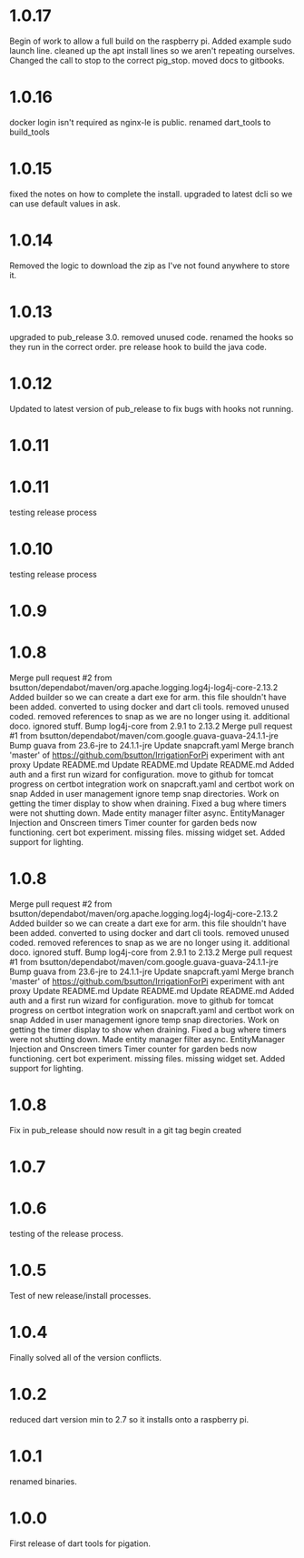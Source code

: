 # 1.0.17
Begin of work to allow a full build on the raspberry pi.
Added example sudo launch line. cleaned up the apt install lines so we aren't repeating ourselves. Changed the call to stop to the correct pig_stop.
moved docs to gitbooks.

# 1.0.16
docker login isn't required as nginx-le is public.
renamed dart_tools to build_tools

# 1.0.15
fixed the notes on how to complete the install.
upgraded to latest dcli so we can use default values in ask.

# 1.0.14
Removed the logic to download the zip as I've not found anywhere to store it.

# 1.0.13
upgraded to pub_release 3.0.
removed unused code.
renamed the hooks so they run in the correct order.
pre release hook to build the java code.

# 1.0.12
Updated to latest version of pub_release to fix bugs with hooks not running.

# 1.0.11

# 1.0.11
testing release process

# 1.0.10
testing release process

# 1.0.9

# 1.0.8
Merge pull request #2 from bsutton/dependabot/maven/org.apache.logging.log4j-log4j-core-2.13.2
Added builder so we can create a dart exe for arm.
this file shouldn't have been added.
converted to using docker and dart cli tools.
removed unused coded. removed references to snap as we are no longer using it. additional doco.
ignored stuff.
Bump log4j-core from 2.9.1 to 2.13.2
Merge pull request #1 from bsutton/dependabot/maven/com.google.guava-guava-24.1.1-jre
Bump guava from 23.6-jre to 24.1.1-jre
Update snapcraft.yaml
Merge branch 'master' of https://github.com/bsutton/IrrigationForPi
experiment with ant proxy
Update README.md
Update README.md
Update README.md
Added auth and a first run wizard for configuration.
 move to github for tomcat
progress on certbot integration
work on snapcraft.yaml and certbot
work on snap
Added in user management
ignore temp snap directories.
Work on getting the timer display to show when draining.
Fixed a bug where timers were not shutting down.
Made entity manager filter async.
EntityManager Injection and Onscreen timers
Timer counter for garden beds now functioning.
cert bot experiment.
missing files.
missing widget set.
Added support for lighting.

# 1.0.8
Merge pull request #2 from bsutton/dependabot/maven/org.apache.logging.log4j-log4j-core-2.13.2
Added builder so we can create a dart exe for arm.
this file shouldn't have been added.
converted to using docker and dart cli tools.
removed unused coded. removed references to snap as we are no longer using it. additional doco.
ignored stuff.
Bump log4j-core from 2.9.1 to 2.13.2
Merge pull request #1 from bsutton/dependabot/maven/com.google.guava-guava-24.1.1-jre
Bump guava from 23.6-jre to 24.1.1-jre
Update snapcraft.yaml
Merge branch 'master' of https://github.com/bsutton/IrrigationForPi
experiment with ant proxy
Update README.md
Update README.md
Update README.md
Added auth and a first run wizard for configuration.
 move to github for tomcat
progress on certbot integration
work on snapcraft.yaml and certbot
work on snap
Added in user management
ignore temp snap directories.
Work on getting the timer display to show when draining.
Fixed a bug where timers were not shutting down.
Made entity manager filter async.
EntityManager Injection and Onscreen timers
Timer counter for garden beds now functioning.
cert bot experiment.
missing files.
missing widget set.
Added support for lighting.

# 1.0.8
Fix in pub_release should now result in a git tag begin created
# 1.0.7
# 1.0.6
testing of the release process.
# 1.0.5
Test of new release/install processes.
# 1.0.4
Finally solved all of the version conflicts.
# 1.0.2
reduced dart version min to 2.7 so it installs onto a raspberry pi.
# 1.0.1
renamed binaries.
# 1.0.0
First release of dart tools for pigation.

